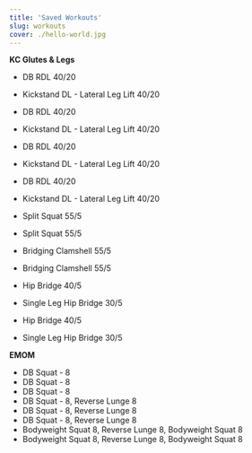 ```yaml
---
title: 'Saved Workouts'
slug: workouts
cover: ./hello-world.jpg
---
```


**KC Glutes & Legs**

- DB RDL 40/20
- Kickstand DL - Lateral Leg Lift 40/20
- DB RDL 40/20
- Kickstand DL - Lateral Leg Lift 40/20
- DB RDL 40/20
- Kickstand DL - Lateral Leg Lift 40/20
- DB RDL 40/20
- Kickstand DL - Lateral Leg Lift 40/20


- Split Squat 55/5
- Split Squat 55/5


- Bridging Clamshell 55/5
- Bridging Clamshell 55/5


- Hip Bridge 40/5
- Single Leg Hip Bridge 30/5
- Hip Bridge 40/5
- Single Leg Hip Bridge 30/5


**EMOM**

- DB Squat - 8
- DB Squat - 8
- DB Squat - 8
- DB Squat - 8, Reverse Lunge 8
- DB Squat - 8, Reverse Lunge 8
- DB Squat - 8, Reverse Lunge 8
- Bodyweight Squat 8, Reverse Lunge 8, Bodyweight Squat 8
- Bodyweight Squat 8, Reverse Lunge 8, Bodyweight Squat 8
